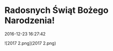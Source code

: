 <!--{{json:{"created_date":"2016-12-23 16:27:42","publish_down":"0000-00-00 00:00:00","id":"5476"}}}-->
# Radosnych Świąt Bożego Narodzenia! 

<time>2016-12-23 16:27:42</time>



![2017 2.png](2017 2.png)
